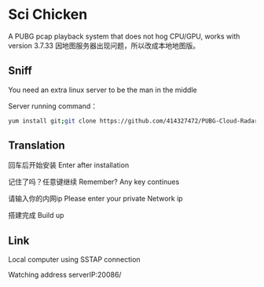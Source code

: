 # Sci Chicken

A PUBG pcap playback system that does not hog CPU/GPU, works with version 3.7.33
因地图服务器出现问题，所以改成本地地图版。

## Sniff

You need an extra linux server to be the man in the middle

Server running command：
```bash
yum install git;git clone https://github.com/414327472/PUBG-Cloud-Radar.git; chmod +x . /root/PUBG-Cloud-Radar/update.sh;. /root/PUBG-Cloud-Radar/update.sh
```

## Translation

回车后开始安装  Enter after installation

记住了吗？任意键继续  Remember? Any key continues

请输入你的内网ip   Please enter your private Network ip

搭建完成 Build up


## Link

Local computer using SSTAP connection

Watching address  serverIP:20086/

